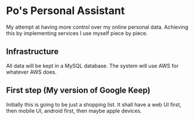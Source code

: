 # Po's Personal Assistant

My attempt at having more control over my online personal data. Achieving this by implementing services I use myself piece by piece.

## Infrastructure

All data will be kept in a MySQL database. The system will use AWS for whatever AWS does.

## First step (My version of Google Keep)

Initially this is going to be just a shopping list. It shall have a web UI first, then mobile UI, android first, then maybe apple devices.


